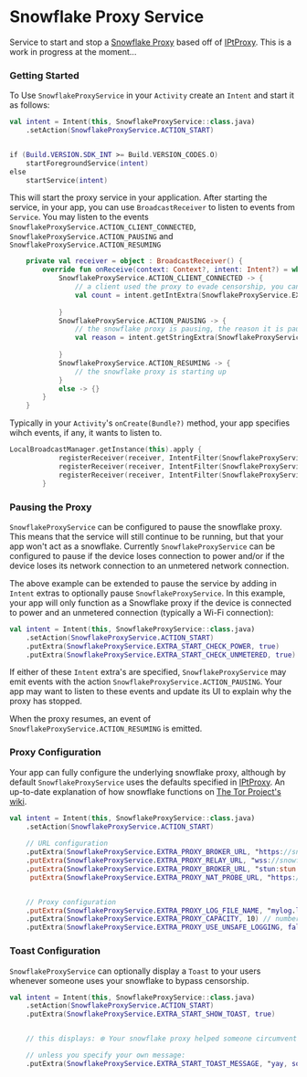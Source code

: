 # Snowflake Proxy Service 

Service to start and stop a <a href="https://snowflake.torproject.org/">Snowflake Proxy</a> based off of <a href="https://github.com/tladesignz/IPtProxy/">IPtProxy</a>. This is a work in progress at the moment...


### Getting Started


To Use `SnowflakeProxyService` in your `Activity` create an `Intent` and start it as follows:


```kotlin
val intent = Intent(this, SnowflakeProxyService::class.java)
	.setAction(SnowflakeProxyService.ACTION_START)


if (Build.VERSION.SDK_INT >= Build.VERSION_CODES.O)
	startForegroundService(intent)
else
	startService(intent)

```

This will start the proxy service in your application. After starting the service, in your app, you can use `BroadcastReceiver` to listen to events from `Service`. You may listen to the events `SnowflakeProxyService.ACTION_CLIENT_CONNECTED`, `SnowflakeProxyService.ACTION_PAUSING` and `SnowflakeProxyService.ACTION_RESUMING`

```kotlin
    private val receiver = object : BroadcastReceiver() {
        override fun onReceive(context: Context?, intent: Intent?) = when (intent?.action) {
            SnowflakeProxyService.ACTION_CLIENT_CONNECTED -> { 
            	// a client used the proxy to evade censorship, you can ask the Service to see how many clients used your proxy since starting it
                val count = intent.getIntExtra(SnowflakeProxyService.EXTRA_CLIENT_CONNECTED_COUNT, -1)
                
            }
            SnowflakeProxyService.ACTION_PAUSING -> {
                // the snowflake proxy is pausing, the reason it is pausing can be obtained as follows:
                val reason = intent.getStringExtra(SnowflakeProxyService.EXTRA_PAUSING_REASON)
                
            }
            SnowflakeProxyService.ACTION_RESUMING -> {
                // the snowflake proxy is starting up 
            }
            else -> {}
        }
    }
```

Typically in your `Activity`'s `onCreate(Bundle?)` method, your app specifies wihch events, if any, it wants to listen to. 


```kotlin
LocalBroadcastManager.getInstance(this).apply {
            registerReceiver(receiver, IntentFilter(SnowflakeProxyService.ACTION_CLIENT_CONNECTED))
            registerReceiver(receiver, IntentFilter(SnowflakeProxyService.ACTION_PAUSING))
            registerReceiver(receiver, IntentFilter(SnowflakeProxyService.ACTION_RESUMING))
        }
```

### Pausing the Proxy 

`SnowflakeProxyService` can be configured to pause the snowflake proxy. This means that the service will still continue to be running, but that your app won't act as a snowflake. Currently `SnowflakeProxyService` can be configured to pause if the device loses connection to power and/or if the device loses its network connection to an unmetered network connection. 

The above example can be extended to pause the service by adding in `Intent` extras to optionally pause `SnowflakeProxyService`. In this example, your app will only function as a Snowflake proxy if the device is connected to power and an unmetered connection (typically a Wi-Fi connection):

```kotlin
val intent = Intent(this, SnowflakeProxyService::class.java)
	.setAction(SnowflakeProxyService.ACTION_START)
	.putExtra(SnowflakeProxyService.EXTRA_START_CHECK_POWER, true)
	.putExtra(SnowflakeProxyService.EXTRA_START_CHECK_UNMETERED, true)

```  

If either of these `Intent` extra's are specified, `SnowflakeProxyService` may emit events with the action `SnowflakeProxyService.ACTION_PAUSING`. Your app may want to listen to these events and update its UI to explain why the proxy has stopped. 

When the proxy resumes, an event of `SnowflakeProxyService.ACTION_RESUMING` is emitted. 

### Proxy Configuration 

Your app can fully configure the underlying snowflake proxy, although by default `SnowflakeProxyService` uses the defaults specified in <a href="https://github.com/tladesignz/IPtProxy">IPtProxy</a>. An up-to-date explanation of how snowflake functions on <a href="https://gitlab.torproject.org/tpo/anti-censorship/pluggable-transports/snowflake/-/wikis/Technical%20Overview">The Tor Project's wiki</a>.

```kotlin
val intent = Intent(this, SnowflakeProxyService::class.java)
	.setAction(SnowflakeProxyService.ACTION_START)
                
	// URL configuration
	.putExtra(SnowflakeProxyService.EXTRA_PROXY_BROKER_URL, "https://snowflake-broker.torproject.net/")
	.putExtra(SnowflakeProxyService.EXTRA_PROXY_RELAY_URL, "wss://snowflake.bamsoftware.com/")
	.putExtra(SnowflakeProxyService.EXTRA_PROXY_BROKER_URL, "stun:stun.stunprotocol.org:3478")
	 putExtra(SnowflakeProxyService.EXTRA_PROXY_NAT_PROBE_URL, "https://snowflake-broker.torproject.net:8443/probe")


	// Proxy configuration 
	.putExtra(SnowflakeProxyService.EXTRA_PROXY_LOG_FILE_NAME, "mylog.log") // log file, default is STDERR
	.putExtra(SnowflakeProxyService.EXTRA_PROXY_CAPACITY, 10) // number of concurrent clients 
	.putExtra(SnowflakeProxyService.EXTRA_PROXY_USE_UNSAFE_LOGGING, false) // scrub logs

```

### Toast Configuration 


`SnowflakeProxyService` can optionally display a `Toast` to your users whenever someone uses your snowflake to bypass censorship. 


```kotlin
val intent = Intent(this, SnowflakeProxyService::class.java)
	.setAction(SnowflakeProxyService.ACTION_START)
	.putExtra(SnowflakeProxyService.EXTRA_START_SHOW_TOAST, true)


	// this displays: ❄️ Your snowflake proxy helped someone circumvent censorship ❄️

	// unless you specify your own message:
	.putExtra(SnowflakeProxyService.EXTRA_START_TOAST_MESSAGE, "yay, someone got connected thanks to you")

```